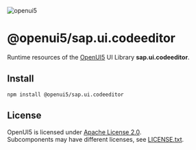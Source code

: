 ![openui5](http://openui5.org/images/OpenUI5_new_big_side.png)

# @openui5/sap.ui.codeeditor
Runtime resources of the [OpenUI5](https://github.com/SAP/openui5) UI Library **sap.ui.codeeditor**.

## Install
```
npm install @openui5/sap.ui.codeeditor
```

## License
OpenUI5 is licensed under [Apache License 2.0](https://www.apache.org/licenses/LICENSE-2.0).  
Subcomponents may have different licenses, see [LICENSE.txt](LICENSE.txt).
